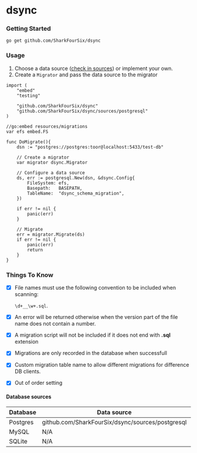 # dsync

### Getting Started

```shell
go get github.com/SharkFourSix/dsync
```

### Usage

1. Choose a data source ([check in sources](/sources/)) or implement your own.
2. Create a `Migrator` and pass the data source to the migrator

```golang
import (
	"embed"
	"testing"

	"github.com/SharkFourSix/dsync"
	"github.com/SharkFourSix/dsync/sources/postgresql"
)

//go:embed resources/migrations
var efs embed.FS

func DoMigrate(){
    dsn := "postgres://postgres:toor@localhost:5433/test-db"
    
    // Create a migrator
    var migrator dsync.Migrator

    // Configure a data source
	ds, err := postgresql.New(dsn, &dsync.Config{
		FileSystem: efs,
		Basepath:   BASEPATH,
		TableName:  "dsync_schema_migration",
	})

	if err != nil {
        panic(err)
	}

    // Migrate
	err = migrator.Migrate(ds)
	if err != nil {
		panic(err)
		return
	}
}
```

### Things To Know

- [x] File names must use the following convention to be included when scanning:

  `\d+__\w+.sql`.

- [x] An error will be returned otherwise when the version part of the file name does not contain a number.
- [x] A migration script will not be included if it does not end with **.sql** extension
- [x] Migrations are only recorded in the database when successfull
- [x] Custom migration table name to allow different migrations for difference DB clients.
- [x] Out of order setting

#### Database sources

| Database | Data source                                      | Status |
|----------|--------------------------------------------------|--------|
| Postgres | github.com/SharkFourSix/dsync/sources/postgresql | Done   |
| MySQL    | N/A                                              | TBD    |
| SQLite   | N/A                                              | TBD    |